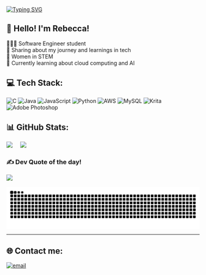 [![Typing SVG](https://readme-typing-svg.demolab.com?font=Sans+Code&size=39&pause=1000&color=FF1E79&width=435&lines=Welcome!;I'm+Rebecca+McDonnell;Software+Eng.+Student;Irish+%2B+Brazilian+%3D++%3C3)](https://git.io/typing-svg)

## 🛜 Hello! I'm Rebecca!
👩🏻‍💻 Software Engineer student <br>🎨 Sharing about my journey and learnings in tech<br>🌷 Women in STEM<br>💭 Currently learning about cloud computing and AI






## 💻 Tech Stack:
![C](https://img.shields.io/badge/c-%2300599C.svg?style=flat&logo=c&logoColor=white) ![Java](https://img.shields.io/badge/java-%23ED8B00.svg?style=flat&logo=openjdk&logoColor=white) ![JavaScript](https://img.shields.io/badge/javascript-%23323330.svg?style=flat&logo=javascript&logoColor=%23F7DF1E) ![Python](https://img.shields.io/badge/python-3670A0?style=flat&logo=python&logoColor=ffdd54) ![AWS](https://img.shields.io/badge/AWS-%23FF9900.svg?style=flat&logo=amazon-aws&logoColor=white) ![MySQL](https://img.shields.io/badge/mysql-4479A1.svg?style=flat&logo=mysql&logoColor=white) ![Krita](https://img.shields.io/badge/Krita-203759?style=flat&logo=krita&logoColor=EEF37B) ![Adobe Photoshop](https://img.shields.io/badge/adobe%20photoshop-%2331A8FF.svg?style=flat&logo=adobe%20photoshop&logoColor=white)
## 📊 GitHub Stats:
<div class='container'>
<img style="height: auto; width: 41.18%;" class="img" src="https://github-readme-stats.vercel.app/api?username=scar-xw&theme=radical&hide_border=true&include_all_commits=true&count_private=false" />
&nbsp;
&nbsp;
<img style="height: auto; width: 45%;" class="img" src="https://nirzak-streak-stats.vercel.app/?user=scar-xw&theme=radical&hide_border=true" /></div>
</div>


### ✍️ Dev Quote of the day!
![](https://quotes-github-readme.vercel.app/api?type=horizontal&theme=radical)

<picture align="center">
  <source media="(prefers-color-scheme: dark)" srcset="https://raw.githubusercontent.com/scar-xw/scar-xw/output/github-contribution-grid-snake-dark.svg">
  <source media="(prefers-color-scheme: light)" srcset="https://raw.githubusercontent.com/scar-xw/scar-xw/output/github-contribution-grid-snake-dark.svg">
    <img align="center" alt="github contribution grid snake animation" src="https://raw.githubusercontent.com/scar-xw/scar-xw/output/github-contribution-grid-snake.svg">

</picture>

---
## 🌐 Contact me:
[![email](https://img.shields.io/badge/Email-D14836?logo=gmail&logoColor=white)](mailto:beccabessa2@gmail.com) 
<!-- Proudly created with GPRM ( https://gprm.itsvg.in ) -->
